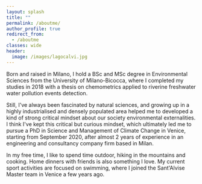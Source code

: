 ```yaml
---
layout: splash
title: ""
permalink: /aboutme/
author_profile: true
redirect_from:
  - /aboutme
classes: wide
header:
  image: /images/lagocalvi.jpg
---
```


Born and raised in Milano, I hold a BSc and MSc degree in Environmental Sciences from the University of Milano-Bicocca, where I completed my studies in 2018 with a thesis on chemometrics applied to riverine freshwater water pollution events detection. 

Still, I've always been fascinated by natural sciences, and growing up in a highly industrialised and densely populated area helped me to developed a kind of strong critical mindset about our society environmental externalities. 
I think I've kept this critical but curious mindset, which ultimately led me to pursue a PhD in Science and Management of Climate Change in Venice, starting from September 2020, after almost 2 years of experience in an engineering and consultancy company firm based in Milan.

In my free time, I like to spend time outdoor, hiking in the mountains and cooking. Home dinners with friends is also something I love. My current sport activities are focused on swimming, where I joined the Sant'Alvise Master team in Venice a few years ago.     
